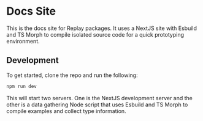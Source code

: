 # Docs Site

This is the docs site for Replay packages. It uses a NextJS site with Esbuild and TS Morph to compile isolated source code for a quick prototyping environment.

## Development

To get started, clone the repo and run the following:

```bash
npm run dev
```

This will start two servers. One is the NextJS development server and the other is a data gathering Node script that uses Esbuild and TS Morph to compile examples and collect type information.
